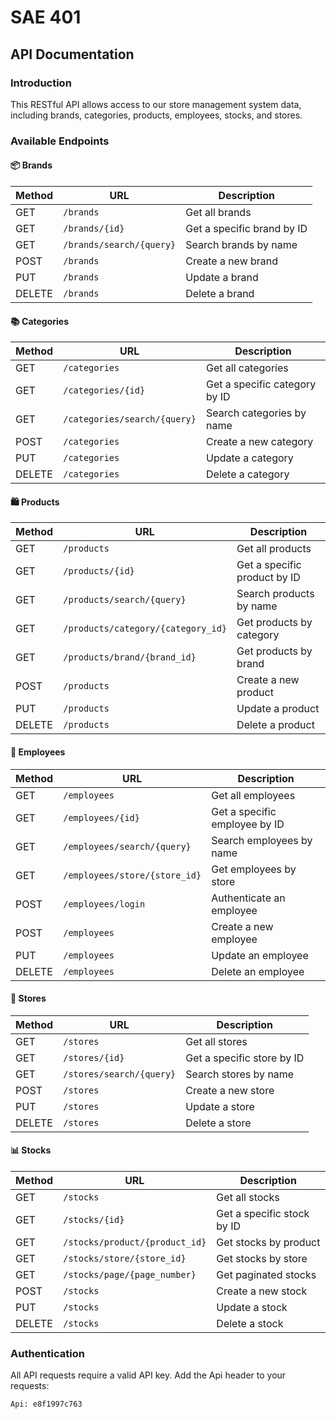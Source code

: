 # SAE 401

## API Documentation

### Introduction
This RESTful API allows access to our store management system data, including brands, categories, products, employees, stocks, and stores.

### Available Endpoints

#### 📦 Brands

| Method | URL | Description |
|--------|-----|-------------|
| GET | `/brands` | Get all brands |
| GET | `/brands/{id}` | Get a specific brand by ID |
| GET | `/brands/search/{query}` | Search brands by name |
| POST | `/brands` | Create a new brand |
| PUT | `/brands` | Update a brand |
| DELETE | `/brands` | Delete a brand |

#### 📚 Categories

| Method | URL | Description |
|--------|-----|-------------|
| GET | `/categories` | Get all categories |
| GET | `/categories/{id}` | Get a specific category by ID |
| GET | `/categories/search/{query}` | Search categories by name |
| POST | `/categories` | Create a new category |
| PUT | `/categories` | Update a category |
| DELETE | `/categories` | Delete a category |

#### 🛍️ Products

| Method | URL | Description |
|--------|-----|-------------|
| GET | `/products` | Get all products |
| GET | `/products/{id}` | Get a specific product by ID |
| GET | `/products/search/{query}` | Search products by name |
| GET | `/products/category/{category_id}` | Get products by category |
| GET | `/products/brand/{brand_id}` | Get products by brand |
| POST | `/products` | Create a new product |
| PUT | `/products` | Update a product |
| DELETE | `/products` | Delete a product |

#### 👥 Employees

| Method | URL | Description |
|--------|-----|-------------|
| GET | `/employees` | Get all employees |
| GET | `/employees/{id}` | Get a specific employee by ID |
| GET | `/employees/search/{query}` | Search employees by name |
| GET | `/employees/store/{store_id}` | Get employees by store |
| POST | `/employees/login` | Authenticate an employee |
| POST | `/employees` | Create a new employee |
| PUT | `/employees` | Update an employee |
| DELETE | `/employees` | Delete an employee |

#### 🏬 Stores

| Method | URL | Description |
|--------|-----|-------------|
| GET | `/stores` | Get all stores |
| GET | `/stores/{id}` | Get a specific store by ID |
| GET | `/stores/search/{query}` | Search stores by name |
| POST | `/stores` | Create a new store |
| PUT | `/stores` | Update a store |
| DELETE | `/stores` | Delete a store |

#### 📊 Stocks

| Method | URL | Description |
|--------|-----|-------------|
| GET | `/stocks` | Get all stocks |
| GET | `/stocks/{id}` | Get a specific stock by ID |
| GET | `/stocks/product/{product_id}` | Get stocks by product |
| GET | `/stocks/store/{store_id}` | Get stocks by store |
| GET | `/stocks/page/{page_number}` | Get paginated stocks |
| POST | `/stocks` | Create a new stock |
| PUT | `/stocks` | Update a stock |
| DELETE | `/stocks` | Delete a stock |

### Authentication

All API requests require a valid API key. Add the Api header to your requests:

```
Api: e8f1997c763
